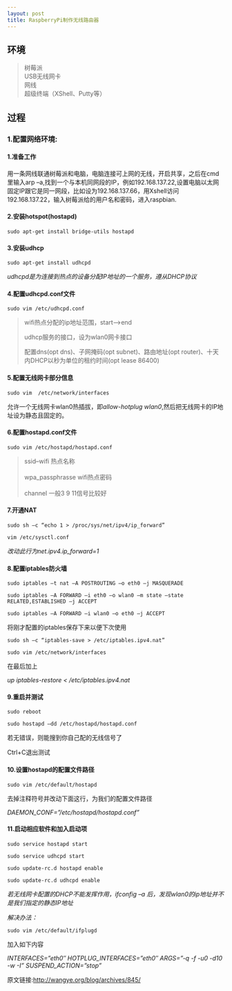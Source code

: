 ```yaml
---
layout: post
title: RaspberryPi制作无线路由器
---
```

## 环境

<blockquote>
树莓派<br>
USB无线网卡<br>
网线<br>
超级终端（XShell、Putty等）
</blockquote>

## 过程

### 1.配置网络环境:

#### 1.准备工作

用一条网线联通树莓派和电脑，电脑连接可上网的无线，开启共享，之后在cmd里输入arp –a,找到一个与本机同网段的IP，例如192.168.137.22,设置电脑以太网固定IP跟它是同一网段，比如设为192.168.137.66，用Xshell访问192.168.137.22，输入树莓派给的用户名和密码，进入raspbian.

#### 2.安装hotspot(hostapd)

`sudo apt-get install bridge-utils hostapd`

#### 3.安装udhcp

`sudo apt-get install udhcpd`

*udhcpd是为连接到热点的设备分配IP地址的一个服务，遵从DHCP协议*

#### 4.配置udhcpd.conf文件

`sudo vim /etc/udhcpd.conf`
<blockquote>
wifi热点分配的ip地址范围，start–>end

udhcp服务的接口，设为wlan0网卡接口

配置dns(opt dns)、子网掩码(opt subnet)、路由地址(opt router)、十天内DHCP以秒为单位的租约时间(opt lease 86400)
</blockquote>

#### 5.配置无线网卡部分信息

`sudo vim  /etc/network/interfaces`

允许一个无线网卡wlan0热插拔，即*allow-hotplug  wlan0*,然后把无线网卡的IP地址设为静态且固定的。

#### 6.配置hostapd.conf文件

`sudo vim /etc/hostapd/hostapd.conf`

<blockquote>
ssid–wifi	热点名称<br><br>
wpa_passphrasse	wifi热点密码<br><br>
channel	一般3 9 11信号比较好<br>
</blockquote> 

#### 7.开通NAT

`sudo sh –c “echo 1 > /proc/sys/net/ipv4/ip_forward”`

`vim /etc/sysctl.conf`

*改动此行为net.ipv4.ip_forward=1*

#### 8.配置iptables防火墙

`sudo iptables –t nat –A POSTROUTING –o eth0 –j MASQUERADE`

`sudo iptables –A FORWARD –i eth0 –o wlan0 –m state –state RELATED,ESTABLISHED –j ACCEPT`

`sudo iptables –A FORWARD –i wlan0 –o eth0 –j ACCEPT`

将刚才配置的iptables保存下来以便下次使用

`sudo sh –c “iptables-save > /etc/iptables.ipv4.nat”`

`sudo vim /etc/network/interfaces`

在最后加上

*up iptables-restore < /etc/iptables.ipv4.nat*

#### 9.重启并测试

`sudo reboot`

`sudo hostapd –dd /etc/hostapd/hostapd.conf`

若无错误，则能搜到你自己配的无线信号了

Ctrl+C退出测试

#### 10.设置hostapd的配置文件路径

`sudo vim /etc/default/hostapd`

去掉注释符号并改动下面这行，为我们的配置文件路径

*DAEMON_CONF=”/etc/hostapd/hostapd.conf”*

#### 11.启动相应软件和加入启动项

`sudo service hostapd start`

`sudo service udhcpd start`

`sudo update-rc.d hostapd enable`

`sudo update-rc.d udhcpd enable`

*若无线网卡配置的DHCP不能发挥作用，ifconfig –a 后，发现wlan0的ip地址并不是我们指定的静态IP地址*

*解决办法：*

`sudo vim /etc/default/ifplugd`

加入如下内容

*INTERFACES=”eth0″ HOTPLUG_INTERFACES=”eth0″ ARGS=”-q -f -u0 -d10 -w -I” SUSPEND_ACTION=”stop”*

原文链接:<http://wangye.org/blog/archives/845/>

